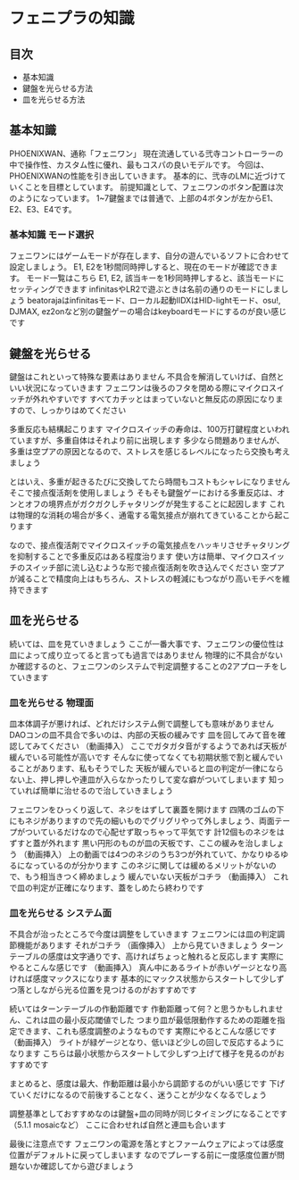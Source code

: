 # フェニプラの知識
## 目次
* 基本知識
* 鍵盤を光らせる方法
* 皿を光らせる方法

## 基本知識
PHOENIXWAN、通称「フェニワン」
現在流通している弐寺コントローラーの中で操作性、カスタム性に優れ、最もコスパの良いモデルです。
今回は、PHOENIXWANの性能を引き出していきます。
基本的に、弐寺のLMに近づけていくことを目標としています。
前提知識として、フェニワンのボタン配置は次のようになっています。
1~7鍵盤までは普通で、上部の4ボタンが左からE1、E2、E3、E4です。

### 基本知識 モード選択
フェニワンにはゲームモードが存在します、自分の遊んでいるソフトに合わせて設定しましょう。
E1, E2を1秒間同時押しすると、現在のモードが確認できます。
モード一覧はこちら
E1, E2, 該当キーを1秒同時押しすると、該当モードにセッティングできます
infinitasやLR2で遊ぶときは名前の通りのモードにしましょう
beatorajaはinfinitasモード、ローカル起動IIDXはHID-lightモード、osu!, DJMAX, ez2onなど別の鍵盤ゲーの場合はkeyboardモードにするのが良い感じです

## 鍵盤を光らせる
鍵盤はこれといって特殊な要素はありません
不具合を解消していけば、自然といい状況になっていきます
フェニワンは後ろのフタを閉める際にマイクロスイッチが外れやすいです
すべてカチッとはまっていないと無反応の原因になりますので、しっかりはめてください

多重反応も結構起こります
マイクロスイッチの寿命は、100万打鍵程度といわれていますが、多重自体はそれより前に出現します
多少なら問題ありませんが、多重は空プアの原因となるので、ストレスを感じるレベルになったら交換も考えましょう

とはいえ、多重が起きるたびに交換してたら時間もコストもシャレになりません
そこで接点復活剤を使用しましょう
そもそも鍵盤ゲーにおける多重反応は、オンとオフの境界点がガクガクしチャタリングが発生することに起因します
これは物理的な消耗の場合が多く、通電する電気接点が崩れてきていることから起こります

なので、接点復活剤でマイクロスイッチの電気接点をハッキリさせチャタリングを抑制することで多重反応はある程度治ります
使い方は簡単、マイクロスイッチのスイッチ部に流し込むような形で接点復活剤を吹き込んでください
空プアが減ることで精度向上はもちろん、ストレスの軽減にもつながり高いモチベを維持できます

## 皿を光らせる
続いては、皿を見ていきましょう
ここが一番大事です、フェニワンの優位性は皿によって成り立ってると言っても過言ではありません
物理的に不具合がないか確認するのと、フェニワンのシステムで判定調整することの2アプローチをしていきます

### 皿を光らせる 物理面
皿本体調子が悪ければ、どれだけシステム側で調整しても意味がありません
DAOコンの皿不具合で多いのは、内部の天板の緩みです
皿を回してみて音を確認してみてください
（動画挿入）
ここでガタガタ音がするようであれば天板が緩んでいる可能性が高いです
そんなに使ってなくても初期状態で割と緩んでいることがあります、私もそうでした
天板が緩んでいると皿の判定が一律にならない上、押し押しや連皿が入らなかったりして変な癖がついてしまいます
知っていれば簡単に治せるので治していきましょう

フェニワンをひっくり返して、ネジをはずして裏蓋を開けます
四隅のゴムの下にもネジがありますので先の細いものでグリグリやって外しましょう、両面テープがついているだけなので心配せず取っちゃって平気です
計12個ものネジをはずすと蓋が外れます
黒い円形のものが皿の天板です、ここの緩みを治しましょう
（動画挿入）
上の動画では4つのネジのうち3つが外れていて、かなりゆるゆるになっているのが分かります
このネジに関しては緩めるメリットがないので、もう相当きつく締めましょう
緩んでいない天板がコチラ
（動画挿入）
これで皿の判定が正確になります、蓋をしめたら終わりです

### 皿を光らせる システム面
不具合が治ったところで今度は調整をしていきます
フェニワンには皿の判定調節機能があります
それがコチラ
（画像挿入）
上から見ていきましょう
ターンテーブルの感度は文字通りです、高ければちょっと触れると反応します
実際にやるとこんな感じです
（動画挿入）
真ん中にあるライトが赤いゲージとなり高ければ感度マックスになります
基本的にマックス状態からスタートして少しずつ落としながら光る位置を見つけるのがおすすめです

続いてはターンテーブルの作動距離です
作動距離って何？と思うかもしれません、これは皿の最小反応閾値でした
つまり皿が最低限動作するための距離を指定できます、これも感度調整のようなものです
実際にやるとこんな感じです
（動画挿入）
ライトが緑ゲージとなり、低いほど少しの回しで反応するようになります
こちらは最小状態からスタートして少しずつ上げて様子を見るのがおすすめです

まとめると、感度は最大、作動距離は最小から調節するのがいい感じです
下げていくだけになるので前後することなく、迷うことが少なくなるでしょう

調整基準としておすすめなのは鍵盤+皿の同時が同じタイミングになることです（5.1.1 mosaicなど）
ここに合わせれば自然と連皿も合います

最後に注意点です
フェニワンの電源を落とすとファームウェアによっては感度位置がデフォルトに戻ってしまいます
なのでプレーする前に一度感度位置が問題ないか確認してから遊びましょう